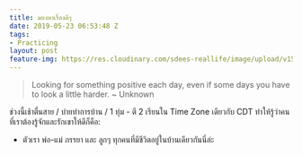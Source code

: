 ```yaml
---
title: มองหาเรื่องดีๆ
date: 2019-05-23 06:53:48 Z
tags:
- Practicing
layout: post
feature-img: https://res.cloudinary.com/sdees-reallife/image/upload/v1555658919/sample_feature_img.png
---
```


> Looking for something positive each day, even if some days you have to look a little harder. ~ Unknown

<i class="fa fa-child" style="color:plum"></i>

ช่วงนี้เช้าตื่นสาย / บ่ายทำการบ้าน / 1 ทุ่ม - ตี 2 เรียนใน Time Zone เดียวกับ CDT ทำให้รู้ว่าคนที่เราต้องรู้จักและรักเขาให้ดีก็คือ:
- ตัวเรา พ่อ-แม่ ภรรยา และ ลูกๆ ทุกคนที่มีชีวิตอยู่ในบ้านเดียวกันนี่ล่ะ
